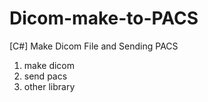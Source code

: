 # Dicom-make-to-PACS
[C#] Make Dicom File and Sending PACS

1. make dicom
2. send pacs
3. other library
